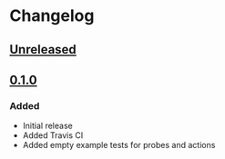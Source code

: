 # Changelog

## [Unreleased][]

[Unreleased]: https://github.com/chaostoolkit/chaostoolkit-extension-template/compare/0.1.0...HEAD

## [0.1.0][]

[0.1.0]: https://github.com/chaostoolkit/chaostoolkit-extension-template/tree/0.1.0

### Added

-   Initial release
-   Added Travis CI
-   Added empty example tests for probes and actions